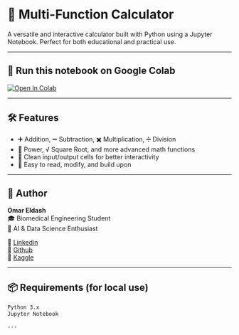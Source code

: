 # 🧮 Multi-Function Calculator

A versatile and interactive calculator built with Python using a Jupyter Notebook. Perfect for both educational and practical use.

---

## 🚀 Run this notebook on Google Colab

[![Open In Colab](https://colab.research.google.com/assets/colab-badge.svg)](https://colab.research.google.com/github/Omareldash/Multi-Function-Calculator/blob/main/Foundational_Math_1_(Learn).ipynb)

---

## 🛠️ Features

- ➕ Addition, ➖ Subtraction, ✖️ Multiplication, ➗ Division  
- 🧮 Power, √ Square Root, and more advanced math functions  
- 📱 Clean input/output cells for better interactivity  
- 🔧 Easy to read, modify, and build upon

---
## 👤 Author

**Omar Eldash**  
🎓 Biomedical Engineering Student  
🤖 AI & Data Science Enthusiast

🔗 [Linkedin](https://www.linkedin.com/in/omareldash7512)  
🔗 [Github](https://github.com/Omareldash)  
🔗 [Kaggle](https://www.kaggle.com/omareldash75)


---
## 📦 Requirements (for local use)

```bash
Python 3.x  
Jupyter Notebook

---


